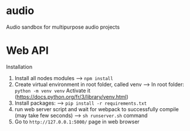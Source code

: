 # audio
Audio sandbox for multipurpose audio projects


# Web API
Installation
1. Install all nodes modules
  --> `npm install`
1. Create virtual environment in root folder, called venv
  --> In root folder: `python -m venv venv`
  Activate it (https://docs.python.org/fr/3/library/venv.html)
2. Install packages:
  --> `pip install -r requirements.txt`
3. run web server script and wait for webpack to successfully compile (may take few seconds)
  --> `sh runserver.sh` command
4. Go to `http://127.0.0.1:5000/` page in web browser
